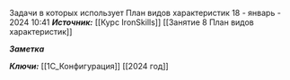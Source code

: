 
Задачи в которых использует План видов характеристик
 18 - январь - 2024  10:41 
***Источник:***  [[Курс IronSkills]] [[Занятие 8 План видов характеристик]]

***Заметка*** 


***Ключи:*** [[1С_Конфигурация]] [[2024 год]]